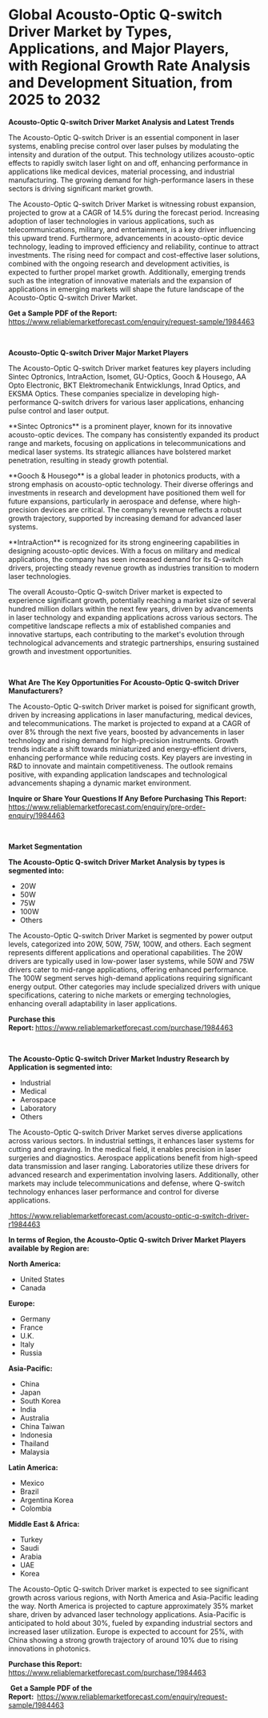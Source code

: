 <p><h1>Global Acousto-Optic Q-switch Driver Market by Types, Applications, and Major Players, with Regional Growth Rate Analysis and Development Situation, from 2025 to 2032</h1></p><p><strong>Acousto-Optic Q-switch Driver Market Analysis and Latest Trends</strong></p>
<p><p>The Acousto-Optic Q-switch Driver is an essential component in laser systems, enabling precise control over laser pulses by modulating the intensity and duration of the output. This technology utilizes acousto-optic effects to rapidly switch laser light on and off, enhancing performance in applications like medical devices, material processing, and industrial manufacturing. The growing demand for high-performance lasers in these sectors is driving significant market growth.</p><p>The Acousto-Optic Q-switch Driver Market is witnessing robust expansion, projected to grow at a CAGR of 14.5% during the forecast period. Increasing adoption of laser technologies in various applications, such as telecommunications, military, and entertainment, is a key driver influencing this upward trend. Furthermore, advancements in acousto-optic device technology, leading to improved efficiency and reliability, continue to attract investments. The rising need for compact and cost-effective laser solutions, combined with the ongoing research and development activities, is expected to further propel market growth. Additionally, emerging trends such as the integration of innovative materials and the expansion of applications in emerging markets will shape the future landscape of the Acousto-Optic Q-switch Driver Market.</p></p>
<p><strong>Get a Sample PDF of the Report:&nbsp;</strong> <a href="https://www.reliablemarketforecast.com/enquiry/request-sample/1984463?utm_campaign=2800&utm_medium=2&utm_source=Github&utm_content=ia&utm_term=12042025&utm_id=acousto-optic-q-switch-driver">https://www.reliablemarketforecast.com/enquiry/request-sample/1984463</a></p>
<p>&nbsp;</p>
<p><strong>Acousto-Optic Q-switch Driver Major Market Players</strong></p>
<p><p>The Acousto-Optic Q-switch Driver market features key players including Sintec Optronics, IntraAction, Isomet, GU-Optics, Gooch & Housego, AA Opto Electronic, BKT Elektromechanik Entwicklungs, Inrad Optics, and EKSMA Optics. These companies specialize in developing high-performance Q-switch drivers for various laser applications, enhancing pulse control and laser output.</p><p>**Sintec Optronics** is a prominent player, known for its innovative acousto-optic devices. The company has consistently expanded its product range and markets, focusing on applications in telecommunications and medical laser systems. Its strategic alliances have bolstered market penetration, resulting in steady growth potential.</p><p>**Gooch & Housego** is a global leader in photonics products, with a strong emphasis on acousto-optic technology. Their diverse offerings and investments in research and development have positioned them well for future expansions, particularly in aerospace and defense, where high-precision devices are critical. The company’s revenue reflects a robust growth trajectory, supported by increasing demand for advanced laser systems.</p><p>**IntraAction** is recognized for its strong engineering capabilities in designing acousto-optic devices. With a focus on military and medical applications, the company has seen increased demand for its Q-switch drivers, projecting steady revenue growth as industries transition to modern laser technologies.</p><p>The overall Acousto-Optic Q-switch Driver market is expected to experience significant growth, potentially reaching a market size of several hundred million dollars within the next few years, driven by advancements in laser technology and expanding applications across various sectors. The competitive landscape reflects a mix of established companies and innovative startups, each contributing to the market's evolution through technological advancements and strategic partnerships, ensuring sustained growth and investment opportunities.</p></p>
<p>&nbsp;</p>
<p><strong>What Are The Key Opportunities For Acousto-Optic Q-switch Driver Manufacturers?</strong></p>
<p><p>The Acousto-Optic Q-switch Driver market is poised for significant growth, driven by increasing applications in laser manufacturing, medical devices, and telecommunications. The market is projected to expand at a CAGR of over 8% through the next five years, boosted by advancements in laser technology and rising demand for high-precision instruments. Growth trends indicate a shift towards miniaturized and energy-efficient drivers, enhancing performance while reducing costs. Key players are investing in R&D to innovate and maintain competitiveness. The outlook remains positive, with expanding application landscapes and technological advancements shaping a dynamic market environment.</p></p>
<p><strong>Inquire or Share Your Questions If Any Before Purchasing This Report:</strong> <a href="https://www.reliablemarketforecast.com/enquiry/pre-order-enquiry/1984463?utm_campaign=2800&utm_medium=2&utm_source=Github&utm_content=ia&utm_term=12042025&utm_id=acousto-optic-q-switch-driver">https://www.reliablemarketforecast.com/enquiry/pre-order-enquiry/1984463</a></p>
<p>&nbsp;</p>
<p><strong>Market Segmentation</strong></p>
<p><strong>The Acousto-Optic Q-switch Driver Market Analysis by types is segmented into:</strong></p>
<p><ul><li>20W</li><li>50W</li><li>75W</li><li>100W</li><li>Others</li></ul></p>
<p><p>The Acousto-Optic Q-switch Driver Market is segmented by power output levels, categorized into 20W, 50W, 75W, 100W, and others. Each segment represents different applications and operational capabilities. The 20W drivers are typically used in low-power laser systems, while 50W and 75W drivers cater to mid-range applications, offering enhanced performance. The 100W segment serves high-demand applications requiring significant energy output. Other categories may include specialized drivers with unique specifications, catering to niche markets or emerging technologies, enhancing overall adaptability in laser applications.</p></p>
<p><strong>Purchase this Report:&nbsp;</strong><a href="https://www.reliablemarketforecast.com/purchase/1984463?utm_campaign=2800&utm_medium=2&utm_source=Github&utm_content=ia&utm_term=12042025&utm_id=acousto-optic-q-switch-driver">https://www.reliablemarketforecast.com/purchase/1984463</a></p>
<p>&nbsp;</p>
<p><strong>The Acousto-Optic Q-switch Driver Market Industry Research by Application is segmented into:</strong></p>
<p><ul><li>Industrial</li><li>Medical</li><li>Aerospace</li><li>Laboratory</li><li>Others</li></ul></p>
<p><p>The Acousto-Optic Q-switch Driver Market serves diverse applications across various sectors. In industrial settings, it enhances laser systems for cutting and engraving. In the medical field, it enables precision in laser surgeries and diagnostics. Aerospace applications benefit from high-speed data transmission and laser ranging. Laboratories utilize these drivers for advanced research and experimentation involving lasers. Additionally, other markets may include telecommunications and defense, where Q-switch technology enhances laser performance and control for diverse applications.</p></p>
<p><a href="https://www.reliablemarketforecast.com/acousto-optic-q-switch-driver-r1984463?utm_campaign=2800&utm_medium=2&utm_source=Github&utm_content=ia&utm_term=12042025&utm_id=acousto-optic-q-switch-driver">&nbsp;https://www.reliablemarketforecast.com/acousto-optic-q-switch-driver-r1984463</a></p>
<p><strong>In terms of Region, the Acousto-Optic Q-switch Driver Market Players available by Region are:</strong></p>
<p>
    <p> <strong> North America: </strong>
        <ul>
            <li>United States</li>
            <li>Canada</li>
        </ul>
        </p> 
    <p> <strong> Europe: </strong>
        <ul>
            <li>Germany</li>
            <li>France</li>
            <li>U.K.</li>
            <li>Italy</li>
            <li>Russia</li>
        </ul>
        </p> 
    <p> <strong> Asia-Pacific: </strong>
        <ul>
            <li>China</li>
            <li>Japan</li>
            <li>South Korea</li>
            <li>India</li>
            <li>Australia</li>
            <li>China Taiwan</li>
            <li>Indonesia</li>
            <li>Thailand</li>
            <li>Malaysia</li>
        </ul>
        </p> 
    <p> <strong> Latin America: </strong>
        <ul>
            <li>Mexico</li>
            <li>Brazil</li>
            <li>Argentina Korea</li>
            <li>Colombia</li>
        </ul>
        </p> 
    <p> <strong> Middle East & Africa: </strong>
        <ul>
            <li>Turkey</li>
            <li>Saudi</li>
            <li>Arabia</li>
            <li>UAE</li>
            <li>Korea</li>
        </ul>
    </p>
    </p>
<p><p>The Acousto-Optic Q-switch Driver market is expected to see significant growth across various regions, with North America and Asia-Pacific leading the way. North America is projected to capture approximately 35% market share, driven by advanced laser technology applications. Asia-Pacific is anticipated to hold about 30%, fueled by expanding industrial sectors and increased laser utilization. Europe is expected to account for 25%, with China showing a strong growth trajectory of around 10% due to rising innovations in photonics.</p></p>
<p><strong>Purchase this Report: </strong><a href="https://www.reliablemarketforecast.com/purchase/1984463?utm_campaign=2800&utm_medium=2&utm_source=Github&utm_content=ia&utm_term=12042025&utm_id=acousto-optic-q-switch-driver">https://www.reliablemarketforecast.com/purchase/1984463</a></p>
<p>&nbsp;<strong>Get a Sample PDF of the Report:&nbsp;&nbsp;</strong><a href="https://www.reliablemarketforecast.com/enquiry/request-sample/1984463?utm_campaign=2800&utm_medium=2&utm_source=Github&utm_content=ia&utm_term=12042025&utm_id=acousto-optic-q-switch-driver">https://www.reliablemarketforecast.com/enquiry/request-sample/1984463</a></p>
<p><strong></strong></p>
<p><p></p><p></p><p></p></p>